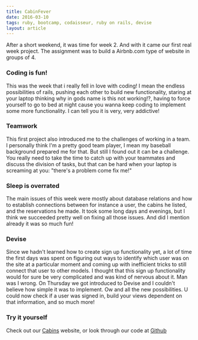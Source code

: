 ```yaml
---
title: CabinFever
date: 2016-03-10
tags: ruby, bootcamp, codaisseur, ruby on rails, devise
layout: article
---
```




After a short weekend, it was time for week 2. And with it came our first real week project. The assignment was to build a Airbnb.com type of website in groups of 4.
### **Coding is fun!**
This was the week that i really fell in love with coding! I mean the endless possibilities of rails, pushing each other to build new functionality, staring at your laptop thinking why in gods name is this not working!?, having to force yourself to go to bed at night cause you wanna keep coding to implement some more functionality. I can tell you it is very, very addictive!
### **Teamwork**
This first project also introduced me to the challenges of working in a team. I personally think I'm a pretty good team player, I mean my baseball background prepared me for that. But still I found out it can be a challenge. You really need to take the time to catch up with your teammates and discuss the division of tasks, but that can be hard when your laptop is screaming at you: "there's a problem come fix me!"
### **Sleep is overrated**
The main issues of this week were mostly about database relations and how to establish connections between for instance a user, the cabins he listed, and the reservations he made. It took some long days and evenings, but I think we succeeded pretty well on fixing all those issues. And did I mention already it was so much fun!
### **Devise**
Since we hadn't learned how to create sign up functionality yet, a lot of time the first days was spent on figuring out ways to identify which user was on the site at a particular moment and coming up with inefficient tricks to still connect that user to other models. I thought that this sign up functionality would for sure be very complicated and was kind of nervous about it. Man was I wrong. On Thursday we got introduced to Devise and I couldn't believe how simple it was to implement. Ow and all the new possibilities. U could now check if a user was signed in, build your views dependent on that information, and so much more!

### **Try it yourself**

Check out our <a href="http://morning-headland-40589.herokuapp.com" target="blank">Cabins</a> website, or look through our code at <a href="https://github.com/joostcalis/airbnb" target="blank">Github</a>

